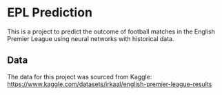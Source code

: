 # EPL Prediction

This is a project to predict the outcome of football matches in the English Premier League using neural networks with historical data.

## Data

The data for this project was sourced from Kaggle: https://www.kaggle.com/datasets/irkaal/english-premier-league-results

